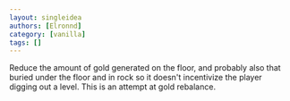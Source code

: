 ```yaml
---
layout: singleidea
authors: [Elronnd]
category: [vanilla]
tags: []
---
```

Reduce the amount of gold generated on the floor, and probably also that buried under the floor and in rock so it doesn't incentivize the player digging out a level. This is an attempt at gold rebalance.
